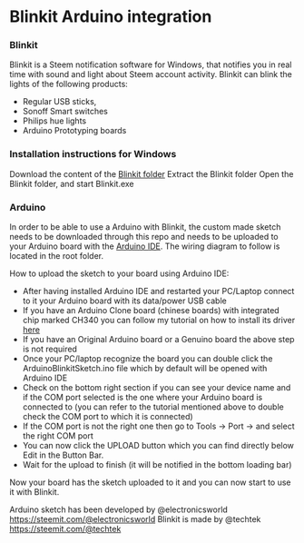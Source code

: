 # Blinkit Arduino integration


### Blinkit

Blinkit is a Steem notification software for Windows, that notifies you in real time with sound and light about Steem account activity. Blinkit can blink the lights of the following products:

- Regular USB sticks,
- Sonoff Smart switches
- Philips hue lights
- Arduino Prototyping boards

### Installation instructions for Windows

Download the content of the [Blinkit folder](https://github.com/techtek/Blinkit)
Extract the Blinkit folder
Open the Blinkit folder, and start Blinkit.exe

### Arduino 


In order to be able to use a Arduino with Blinkit, the custom made sketch needs to be downloaded through this repo and needs to be uploaded to your Arduino board with the [Arduino IDE](https://www.arduino.cc/en/main/software). 
The wiring diagram to follow is located in the root folder.

How to upload the sketch to your board using Arduino IDE:

- After having installed Arduino IDE and restarted your PC/Laptop connect to it your Arduino board with its data/power USB cable
- If you have an Arduino Clone board (chinese boards) with integrated chip marked CH340 you can follow my tutorial on how to install its driver [here](https://steemit.com/blinkit/@electronicsworld/blinkit-or-electronicsworld-tutorial-2-how-to-set-up-arduino-for-blinkit-interaction)
- If you have an Original Arduino board or a Genuino board the above step is not required
- Once your PC/laptop recognize the board you can double click the ArduinoBlinkitSketch.ino file which by default will be opened with Arduino IDE
- Check on the bottom right section if you can see your device name and if the COM port selected is the one where your Arduino board is connected to (you can refer to the tutorial mentioned above to double check the COM port to which it is connected)
- If the COM port is not the right one then go to Tools -> Port -> and select the right COM port
- You can now click the UPLOAD button which you can find directly below Edit in the Button Bar.
- Wait for the upload to finish (it will be notified in the bottom loading bar)

Now your board has the sketch uploaded to it and you can now start to use it with Blinkit.


Arduino sketch has been developed by @electronicsworld https://steemit.com/@electronicsworld
Blinkit is made by @techtek https://steemit.com/@techtek